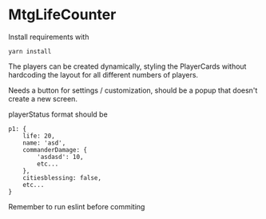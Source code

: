 # MtgLifeCounter
Install requirements with 
````
yarn install
````

The players can be created dynamically, styling the PlayerCards without hardcoding the layout for all different 
numbers of players.

Needs a button for settings / customization, should be a popup that doesn't create a new screen. 

playerStatus format should be 
````
p1: {
    life: 20,
    name: 'asd',
    commanderDamage: {
        'asdasd': 10,
        etc...
    },
    citiesblessing: false,
    etc... 
}
````
Remember to run eslint before commiting
